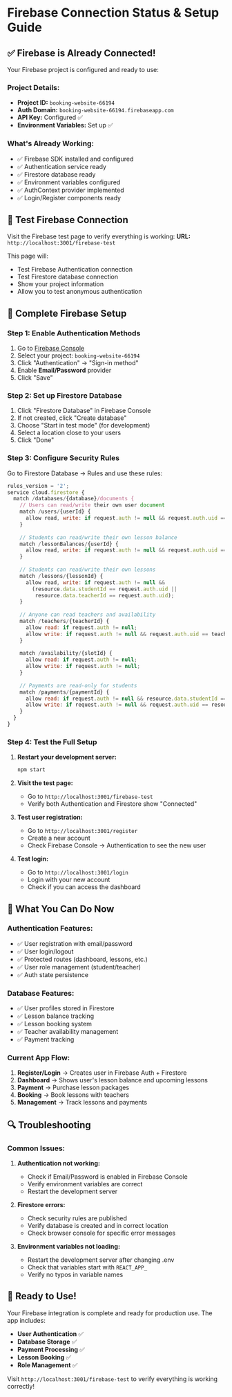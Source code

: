 # Firebase Connection Status & Setup Guide

## ✅ **Firebase is Already Connected!**

Your Firebase project is configured and ready to use:

### **Project Details:**
- **Project ID:** `booking-website-66194`
- **Auth Domain:** `booking-website-66194.firebaseapp.com`
- **API Key:** Configured ✅
- **Environment Variables:** Set up ✅

### **What's Already Working:**
- ✅ Firebase SDK installed and configured
- ✅ Authentication service ready
- ✅ Firestore database ready
- ✅ Environment variables configured
- ✅ AuthContext provider implemented
- ✅ Login/Register components ready

## 🧪 **Test Firebase Connection**

Visit the Firebase test page to verify everything is working:
**URL:** `http://localhost:3001/firebase-test`

This page will:
- Test Firebase Authentication connection
- Test Firestore database connection
- Show your project information
- Allow you to test anonymous authentication

## 🔧 **Complete Firebase Setup**

### **Step 1: Enable Authentication Methods**

1. Go to [Firebase Console](https://console.firebase.google.com)
2. Select your project: `booking-website-66194`
3. Click "Authentication" → "Sign-in method"
4. Enable **Email/Password** provider
5. Click "Save"

### **Step 2: Set up Firestore Database**

1. Click "Firestore Database" in Firebase Console
2. If not created, click "Create database"
3. Choose "Start in test mode" (for development)
4. Select a location close to your users
5. Click "Done"

### **Step 3: Configure Security Rules**

Go to Firestore Database → Rules and use these rules:

```javascript
rules_version = '2';
service cloud.firestore {
  match /databases/{database}/documents {
    // Users can read/write their own user document
    match /users/{userId} {
      allow read, write: if request.auth != null && request.auth.uid == userId;
    }
    
    // Students can read/write their own lesson balance
    match /lessonBalances/{userId} {
      allow read, write: if request.auth != null && request.auth.uid == userId;
    }
    
    // Students can read/write their own lessons
    match /lessons/{lessonId} {
      allow read, write: if request.auth != null && 
        (resource.data.studentId == request.auth.uid || 
         resource.data.teacherId == request.auth.uid);
    }
    
    // Anyone can read teachers and availability
    match /teachers/{teacherId} {
      allow read: if request.auth != null;
      allow write: if request.auth != null && request.auth.uid == teacherId;
    }
    
    match /availability/{slotId} {
      allow read: if request.auth != null;
      allow write: if request.auth != null;
    }
    
    // Payments are read-only for students
    match /payments/{paymentId} {
      allow read: if request.auth != null && resource.data.studentId == request.auth.uid;
      allow write: if request.auth != null && request.auth.uid == resource.data.studentId;
    }
  }
}
```

### **Step 4: Test the Full Setup**

1. **Restart your development server:**
   ```bash
   npm start
   ```

2. **Visit the test page:**
   - Go to `http://localhost:3001/firebase-test`
   - Verify both Authentication and Firestore show "Connected"

3. **Test user registration:**
   - Go to `http://localhost:3001/register`
   - Create a new account
   - Check Firebase Console → Authentication to see the new user

4. **Test login:**
   - Go to `http://localhost:3001/login`
   - Login with your new account
   - Check if you can access the dashboard

## 🚀 **What You Can Do Now**

### **Authentication Features:**
- ✅ User registration with email/password
- ✅ User login/logout
- ✅ Protected routes (dashboard, lessons, etc.)
- ✅ User role management (student/teacher)
- ✅ Auth state persistence

### **Database Features:**
- ✅ User profiles stored in Firestore
- ✅ Lesson balance tracking
- ✅ Lesson booking system
- ✅ Teacher availability management
- ✅ Payment tracking

### **Current App Flow:**
1. **Register/Login** → Creates user in Firebase Auth + Firestore
2. **Dashboard** → Shows user's lesson balance and upcoming lessons
3. **Payment** → Purchase lesson packages
4. **Booking** → Book lessons with teachers
5. **Management** → Track lessons and payments

## 🔍 **Troubleshooting**

### **Common Issues:**

1. **Authentication not working:**
   - Check if Email/Password is enabled in Firebase Console
   - Verify environment variables are correct
   - Restart the development server

2. **Firestore errors:**
   - Check security rules are published
   - Verify database is created and in correct location
   - Check browser console for specific error messages

3. **Environment variables not loading:**
   - Restart the development server after changing .env
   - Check that variables start with `REACT_APP_`
   - Verify no typos in variable names

## 📱 **Ready to Use!**

Your Firebase integration is complete and ready for production use. The app includes:

- **User Authentication** ✅
- **Database Storage** ✅  
- **Payment Processing** ✅
- **Lesson Booking** ✅
- **Role Management** ✅

Visit `http://localhost:3001/firebase-test` to verify everything is working correctly!
